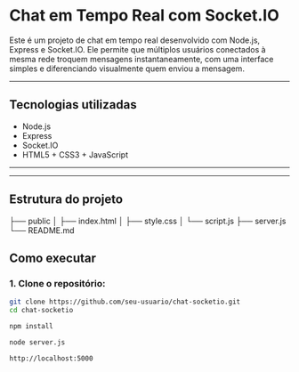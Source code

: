 # Chat em Tempo Real com Socket.IO

Este é um projeto de chat em tempo real desenvolvido com Node.js, Express e Socket.IO. Ele permite que múltiplos usuários conectados à mesma rede troquem mensagens instantaneamente, com uma interface simples e diferenciando visualmente quem enviou a mensagem.

---

## Tecnologias utilizadas

- Node.js
- Express
- Socket.IO
- HTML5 + CSS3 + JavaScript

---


---

## Estrutura do projeto
├── public
│ ├── index.html
│ ├── style.css
│ └── script.js
├── server.js
└── README.md


## Como executar

### 1. Clone o repositório:

```bash
git clone https://github.com/seu-usuario/chat-socketio.git
cd chat-socketio

npm install

node server.js

http://localhost:5000





